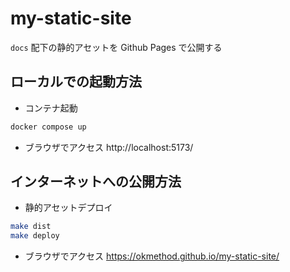 # my-static-site

`docs` 配下の静的アセットを Github Pages で公開する

## ローカルでの起動方法

- コンテナ起動
```sh
docker compose up
```

- ブラウザでアクセス
http://localhost:5173/

## インターネットへの公開方法

- 静的アセットデプロイ
```sh
make dist
make deploy
```

- ブラウザでアクセス
https://okmethod.github.io/my-static-site/
